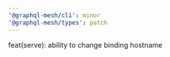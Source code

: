 ```yaml
---
'@graphql-mesh/cli': minor
'@graphql-mesh/types': patch
---
```


feat(serve): ability to change binding hostname
